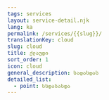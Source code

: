```yaml
---
tags: services
layout: service-detail.njk
lang: ka
permalink: /services/{{slug}}/
translationKey: cloud
slug: cloud
title: ქლაუდი
sort_order: 1
icon: cloud
general_description: სადასდას
detailed_list:
  - point: სსდასასდა
---
```

